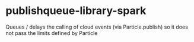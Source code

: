 # publishqueue-library-spark
Queues / delays the calling of cloud events (via Particle.publish) so it does not pass the limits defined by Particle
